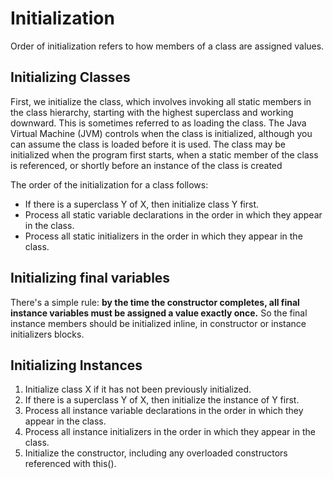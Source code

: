 # Initialization

Order of initialization refers to how members of a class are assigned values.

## Initializing Classes

First, we initialize the class, which involves invoking all static members in the class hierarchy, starting with the highest superclass and working downward. This is sometimes referred to as loading the class. The Java Virtual Machine (JVM) controls when the class is initialized, although you can assume the class is loaded before it is used. The class may be initialized when the program first starts, when a static member of the class is referenced, or shortly before an instance of the class is created

The order of the initialization for a class follows:

* If there is a superclass Y of X, then initialize class Y first.
* Process all static variable declarations in the order in which they appear in the class.
* Process all static initializers in the order in which they appear in the class.

## Initializing final variables

There's a simple rule: **by the time the constructor completes, all final instance variables must be assigned a value exactly once.**
So the final instance members should be initialized inline, in constructor or instance initializers blocks.

## Initializing Instances

1. Initialize class X if it has not been previously initialized.
2. If there is a superclass Y of X, then initialize the instance of Y first.
3. Process all instance variable declarations in the order in which they appear in the class.
4. Process all instance initializers in the order in which they appear in the class.
5. Initialize the constructor, including any overloaded constructors referenced with this().
